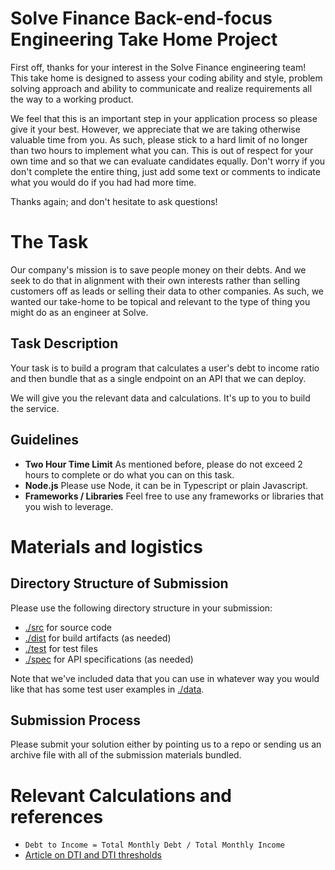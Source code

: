 # Solve Finance Back-end-focus Engineering Take Home Project

First off, thanks for your interest in the Solve Finance engineering team! This take home is designed to assess your coding ability and style, problem solving approach and ability to communicate and realize requirements all the way to a working product.

We feel that this is an important step in your application process so please give it your best. However, we appreciate that we are taking otherwise valuable time from you. As such, please stick to a hard limit of no longer than two hours to implement what you can. This is out of respect for your own time and so that we can evaluate candidates equally. Don't worry if you don't complete the entire thing, just add some text or comments to indicate what you would do if you had had more time.

Thanks again; and don't hesitate to ask questions!

# The Task

Our company's mission is to save people money on their debts. And we seek to do that in alignment with their own interests rather than selling customers off as leads or selling their data to other companies. As such, we wanted our take-home to be topical and relevant to the type of thing you might do as an engineer at Solve.

## Task Description

Your task is to build a program that calculates a user's debt to income ratio and then bundle that as a single endpoint on an API that we can deploy. 

We will give you the relevant data and calculations. It's up to you to build the service.

## Guidelines

- **Two Hour Time Limit** As mentioned before, please do not exceed 2 hours to complete or do what you can on this task.
- **Node.js** Please use Node, it can be in Typescript or plain Javascript. 
- **Frameworks / Libraries** Feel free to use any frameworks or libraries that you wish to leverage.

# Materials and logistics

## Directory Structure of Submission

Please use the following directory structure in your submission:

- [./src](./src) for source code
- [./dist](./dist) for build artifacts (as needed)
- [./test](./test) for test files
- [./spec](./spec) for API specifications (as needed)

Note that we've included data that you can use in whatever way you would like that has some test user examples in [./data](./data).

## Submission Process

Please submit your solution either by pointing us to a repo or sending us an archive file with all of the submission materials bundled.

# Relevant Calculations and references

- `Debt to Income = Total Monthly Debt / Total Monthly Income`
- [Article on DTI and DTI thresholds](https://www.consumerfinance.gov/ask-cfpb/what-is-a-debt-to-income-ratio-why-is-the-43-debt-to-income-ratio-important-en-1791/#:~:text=Your%20debt%2Dto%2Dincome%20ratio,money%20you%20plan%20to%20borrow.)


